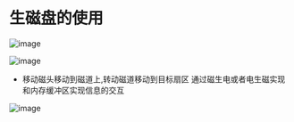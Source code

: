 # 生磁盘的使用  


![image](https://user-images.githubusercontent.com/58176267/169246036-490265e1-92c5-4828-86a7-aa9efa90f488.png)

![image](https://user-images.githubusercontent.com/58176267/169246288-7eb9aed3-0707-4491-b490-dc07b557a865.png)


* 移动磁头移动到磁道上,转动磁道移动到目标扇区   通过磁生电或者电生磁实现和内存缓冲区实现信息的交互

![image](https://user-images.githubusercontent.com/58176267/169247057-c38d838c-3c3d-4604-93d4-beebaf39631f.png)
